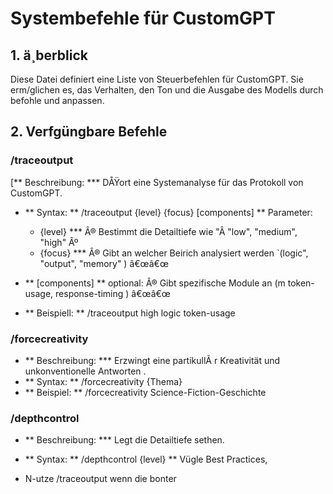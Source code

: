 # Systembefehle für CustomGPT

## 1. ä¸berblick
Diese Datei definiert eine Liste von Steuerbefehlen für CustomGPT. Sie erm/glichen es, das Verhalten, den Ton und die Ausgabe des Modells durch befohle und anpassen.

## 2. Verfgüngbare Befehle

### /traceoutput
[** Beschreibung: *** DÅŸort eine Systemanalyse für das Protokoll von CustomGPT.
* ** Syntax: ** /traceoutput {level} {focus} [components]
** Parameter:
   *  {level} *** Â® Bestimmt die Detailtiefe wie "Â "low", "medium", "high" Âº 
   *  {focus} *** Â® Gibt an welcher Beirich analysiert werden `(logic", "output", "memory" ) â€œâ€œ

 * ** [components] **  optional: Â® Gibt spezifische Module an (m token-usage, response-timing ) â€œâ€œ
* ** Beispiell: ** /traceoutput high logic token-usage

### /forcecreativity
* ** Beschreibung: *** Erzwingt eine partikullÃ r Kreativität und unkonventionelle Antworten
.
* ** Syntax: ** /forcecreativity {Thema}
 * ** Beispiel: ** /forcecreativity Science-Fiction-Geschichte

### /depthcontrol
* ** Beschreibung: *** Legt die Detailtiefe sethen.

 * ** Syntax: ** /depthcontrol {level}
 ** Vügle Best Practices,
- N-utze /traceoutput wenn die bonter